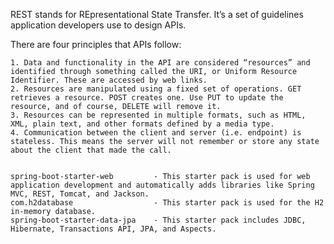 REST stands for REpresentational State Transfer. It’s a set of guidelines application developers use to design APIs. 

There are four principles that APIs follow:

    1. Data and functionality in the API are considered “resources” and identified through something called the URI, or Uniform Resource Identifier. These are accessed by web links.
    2. Resources are manipulated using a fixed set of operations. GET retrieves a resource. POST creates one. Use PUT to update the resource, and of course, DELETE will remove it.
    3. Resources can be represented in multiple formats, such as HTML, XML, plain text, and other formats defined by a media type.
    4. Communication between the client and server (i.e. endpoint) is stateless. This means the server will not remember or store any state about the client that made the call.


    spring-boot-starter-web         - This starter pack is used for web application development and automatically adds libraries like Spring MVC, REST, Tomcat, and Jackson.
    com.h2database                  - This starter pack is used for the H2 in-memory database.
    spring-boot-starter-data-jpa    - This starter pack includes JDBC, Hibernate, Transactions API, JPA, and Aspects.
